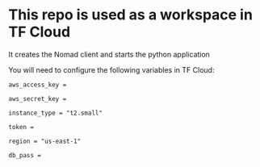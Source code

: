 # This repo is used as a workspace in TF Cloud

It creates the Nomad client and starts the python application

You will need to configure the following variables in TF Cloud:

```
aws_access_key =

aws_secret_key = 

instance_type = "t2.small"

token = 

region = "us-east-1"

db_pass = 

```
